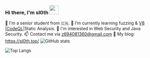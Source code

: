 ### Hi there, I'm sl0th <img src="https://raw.githubusercontent.com/iampavangandhi/iampavangandhi/master/gifs/Hi.gif" width="30px"> 

🏫 I'm a senior student from 🇨🇳.
🌱 I’m currently learning fuzzing & [V8](https://github.com/v8/v8) |[CodeQL](https://github.com/github/codeql)|Static Analysis.
🤩 I'm interested in Web Security and Java Security.
📫 Contact me via z694081360@gmail.com
📃 My blog: https://sl0th.top/
![ GitHub stats](https://github-readme-stats.vercel.app/api?username=sloth31&show_icons=true&theme=dracula)


![Top Langs](https://github-readme-stats.vercel.app/api/top-langs/?username=sloth31&hide=html,css&theme=dracula)

<!--
**sloth31/sloth31** is a ✨ _special_ ✨ repository because its `README.md` (this file) appears on your GitHub profile.

Here are some ideas to get you started:

- 🔭 I’m currently working on ...
- 🌱 I’m currently learning ...
- 👯 I’m looking to collaborate on ...
- 🤔 I’m looking for help with ...
- 💬 Ask me about ...
- 📫 How to reach me: ...
- 😄 Pronouns: ...
- ⚡ Fun fact: ...
-->

